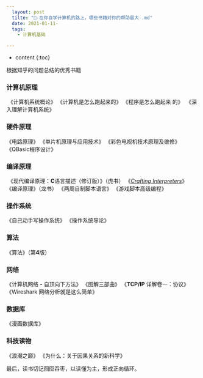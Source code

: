 ```yaml
---
  layout: post
  tilte: "📖-在你自学计算机的路上，哪些书籍对你的帮助最大-.md"
  date: 2021-01-11-
  tags: 
    - 计算机基础

---
```



* content
{:toc}



根据知乎的问题总结的优秀书籍
### 计算机原理
 《计算机系统概论》
《计算机是怎么跑起来的》
《程序是怎么跑起来 的》
 《深入理解计算机系统》

### 硬件原理
《电路原理》
《单片机原理与应用技术》
《彩色电视机技术原理及维修》
《QBasic程序设计》

### 编译原理

 《现代编译原理：**C**语言描述（修订版）》（虎书）
《[*Crafting Interpreters*](https://link.zhihu.com/?target=https%3A//craftinginterpreters.com/contents.html)》
《编译原理》（龙书）
《两周自制脚本语言》
《游戏脚本高级编程》
### 操作系统
《自己动手写操作系统》
《操作系统导论》
### 算法
《算法》（第**4**版）
### 网络
《计算机网络 **-** 自顶向下方法》
《图解三部曲》
《**TCP/IP** 详解卷一：协议》
《Wireshark 网络分析就是这么简单》

### 数据库

《漫画数据库》

### 科技读物

《浪潮之巅》
《为什么：关于因果关系的新科学》

最后，读书切记囫囵吞枣，以读懂为主，形成正向循环。

